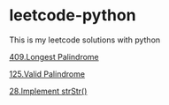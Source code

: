 # leetcode-python
This is my leetcode solutions with python

[409.Longest Palindrome]()

[125.Valid Palindrome]()

[28.Implement strStr()]()

